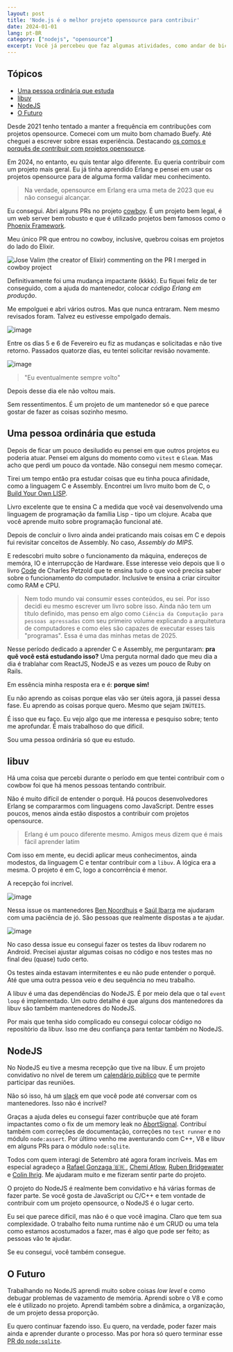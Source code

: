 ```yaml
---
layout: post
title: 'Node.js é o melhor projeto opensource para contribuir'
date: 2024-01-01
lang: pt-BR
category: ["nodejs", "opensource"]
excerpt: Você já percebeu que faz algumas atividades, como andar de bicicleta, sem saber? Claro, não é sem saber, é que você criou uma memória muscular, você ficou tão expert nessas atividades que faz sem nem perceber...
---
```


## Tópicos

- [Uma pessoa ordinária que estuda](#uma-pessoa-ordinária-que-estuda)
- [libuv](#libuv)
- [NodeJS](#nodejs)
- [O Futuro](#o-futuro)


Desde 2021 tenho tentado a manter a frequência em contribuções com projetos opensource. Comecei com um muito bom chamado Buefy. Até cheguei
a escrever sobre essas experiência. Destacando [os comos e porquês de contribuir com projetos opensource][medium-post].

Em 2024, no entanto, eu quis tentar algo diferente. Eu queria contribuir com um projeto mais geral. Eu já tinha aprendido Erlang e pensei em usar os projetos opensource para de alguma forma validar meu conhecimento.

> Na verdade, opensource em Erlang era uma meta de 2023 que eu não consegui alcançar.

Eu consegui. Abri alguns PRs no projeto [cowboy][cowboy]. É um projeto bem legal, é um web server bem robusto e que
é utilizado projetos bem famosos como o [Phoenix Framework][phoenix].

Meu único PR que entrou no cowboy, inclusive, quebrou coisas em projetos do lado do Elixir.

![Jose Valim (the creator of Elixir) commenting on the PR I merged in cowboy project][jose-valim]

Definitivamente foi uma mudança impactante (kkkk). Eu fiquei feliz de ter conseguido, com a ajuda do mantenedor, colocar
_código Erlang em produção_.

Me empolguei e abri vários outros. Mas que nunca entraram. Nem mesmo revisados foram. Talvez eu estivesse empolgado
demais.

![image](https://github.com/user-attachments/assets/2f7e30e7-5d60-46d0-bf25-aedfde2ccc4b)

Entre os dias 5 e 6 de Fevereiro eu fiz as mudanças e solicitadas e não tive retorno. Passados quatorze dias, eu tentei
solicitar revisão novamente.

![image](https://github.com/user-attachments/assets/4e64e17b-23eb-4a5d-9623-c792d55ca655)

> "Eu eventualmente sempre volto"

Depois desse dia ele não voltou mais.

Sem ressentimentos. É um projeto de um mantenedor só e que parece gostar de fazer as coisas sozinho mesmo.

## Uma pessoa ordinária que estuda

Depois de ficar um pouco desiludido eu pensei em que outros projetos eu poderia atuar. Pensei em alguns do momento como
`vitest` e `Gleam`. Mas acho que perdi um pouco da vontade. Não consegui nem mesmo começar.

Tirei um tempo então pra estudar coisas que eu tinha pouca afinidade, como a linguagem C e Assembly. Encontrei um
livro muito bom de C, o [Build Your Own LISP][].

Livro excelente que te ensina C a medida que você vai desenvolvendo uma
linguagem de programação da família Lisp - tipo um clojure. Acaba que você aprende muito sobre programação funcional
até.

Depois de concluir o livro ainda andei praticando mais coisas em C e depois fui revisitar conceitos de Assembly. No
caso, *Assembly do MIPS*.

E redescobri muito sobre o funcionamento da máquina, endereços de memóra, IO e interrupcção de Hardware. Esse interesse
veio depois que li o livro [Code][] de Charles Petzold que te ensina tudo o que você precisa saber sobre
o funcionamento do computador. Inclusive te ensina a criar circuitor como RAM e CPU.

> Nem todo mundo vai consumir esses conteúdos, eu sei. Por isso decidi eu mesmo escrever um livro sobre isso. Ainda não
> tem um título definido, mas penso em algo como `Ciência da Computação para pessoas apressadas` com seu primeiro volume
> explicando a arquitetura de computadores e como eles são capazes de executar esses tais "programas". Essa é uma das
> minhas metas de 2025.

Nesse período dedicado a aprender C e Assembly, me perguntaram: **pra quê você está estudando isso?** Uma perguta normal
dado que meu dia a dia é trablahar com ReactJS, NodeJS e as vezes um pouco de Ruby on Rails.

Em essência minha resposta era e é: **porque sim!**

Eu não aprendo as coisas porque elas vão ser úteis agora, já passei dessa fase. Eu aprendo as coisas porque quero. Mesmo
que sejam `INÚTEIS`.

É isso que eu faço. Eu vejo algo que me interessa e pesquiso sobre; tento me aprofundar. É mais trabalhoso do que
dificil.

Sou uma pessoa ordinária só que eu estudo.

## libuv

Há uma coisa que percebi durante o período em que tentei contribuir com o cowbow foi que há menos pessoas tentando contribuir.

Não é muito difícil de entender o porquê. Há poucos desenvolvedores Erlang se compararmos com linguagens como JavaScript. Dentre esses poucos, menos ainda estão dispostos a contribuir com projetos opensource.

> Erlang é um pouco diferente mesmo. Amigos meus dizem que é mais fácil aprender latim

Com isso em mente, eu decidi aplicar meus conhecimentos, ainda modestos, da linguagem C e tentar contribuir com
a `libuv`. A lógica era a mesma. O projeto é em C, logo a concorrência é menor.

A recepção foi incrível.

![image](https://github.com/user-attachments/assets/3c1e0486-769f-426e-a051-32a469126f7f)

Nessa issue os mantenedores [Ben Noordhuis][] e [Saúl Ibarra][] me ajudaram com uma paciência de jó. São pessoas que
realmente dispostas a te ajudar.

![image](https://github.com/user-attachments/assets/ddf45b86-6744-429a-b93a-d51e0ae9d79d)


No caso dessa issue eu consegui fazer os testes da libuv rodarem no Android. Precisei ajustar algumas coisas no código
e nos testes mas no final deu (quase) tudo certo.

Os testes ainda estavam intermitentes e eu não pude entender o porquê. Até que uma outra pessoa veio e deu sequência no meu trabalho.

<!-- Quero poder contribuir mais com a libuv. Ainda tenho muito a evoluir em C e I/O, e tem o fato de já ser um projeto bem -->
<!-- estabelecido, entregando tudo que se propõe a fazer muito bem - algumas issues não consigo nem entender do que falam. -->

A libuv é uma das dependências do NodeJS. É por meio dela que o tal `event loop` é implementado. Um outro detalhe é que
alguns dos mantenedores da libuv são também mantenedores do NodeJS.

Por mais que tenha sido complicado eu consegui colocar código no repositório da libuv. Isso me deu confiança para tentar
também no NodeJS.

## NodeJS

No NodeJS eu tive a mesma recepção que tive na libuv. É um projeto convidativo no nível de terem um [calendário
público][nodejs-calendar] que te permite participar das reuniões.

Não só isso, há um [slack](https://slack-invite.openjsf.org/) em que você pode até conversar com os mantenedores. Isso não é incrível?

Graças a ajuda deles eu consegui fazer contribuçõe que até foram impactantes como o fix de um memory leak no
[AbortSignal][]. Contribuí também com correções de documentação, correções no `test runner` e no módulo `node:assert`.
Por último venho me aventurando com C++, V8 e libuv em alguns PRs para o módulo `node:sqlite`.

Todos com quem interagi de Setembro até agora foram incríveis. Mas em especial agradeço a [Rafael Gonzaga 🇧🇷 ][rafael-gonzaga], [Chemi
Atlow][], [Ruben Bridgewater][] e [Colin Ihrig][]. Me ajudaram muito e me fizeram sentir parte do projeto.

O projeto do NodeJS é realmente bem convidativo e há várias formas de fazer parte. Se você gosta de JavaScript ou C/C++ e tem vontade de contribuir com um
projeto opensource, o NodeJS é o lugar certo.

Eu sei que parece difícil, mas não é o que você imagina. Claro que tem sua complexidade. O trabalho feito numa runtime
não é um CRUD ou uma tela como estamos acostumados a fazer, mas é algo que pode ser feito; as pessoas vão te ajudar.

Se eu consegui, você também consegue.

## O Futuro

Trabalhando no NodeJS aprendi muito sobre coisas _low level_ e como debugar problemas de vazamento de memória. Aprendi sobre o V8
e como ele é utilizado no projeto. Aprendi também sobre a dinâmica, a organização, de um projeto dessa proporção.

Eu quero continuar fazendo isso. Eu quero, na verdade, poder fazer mais ainda e aprender durante o processo. Mas por hora só quero terminar esse [PR do `node:sqlite`](https://github.com/nodejs/node/pull/56253).

[jose-valim]: https://github.com/user-attachments/assets/c2f9c3c0-0581-4014-b7f9-a3a516ca0edf
[medium-post]: https://edigleyssonsilva.medium.com/why-and-how-to-contribute-to-open-source-projects-3d985d8d8619
[cowboy]: https://github.com/ninenines/cowboy/pulls/geeksilva97
[phoenix]: https://www.phoenixframework.org
[Build Your Own LISP]: https://buildyourownlisp.com/
[Code]: https://www.amazon.com.br/C%C3%B3digo-2ed-Vida-Secreta-Computadores/dp/8582606311/ref=sr_1_2?crid=IFTSNCSCQNC1&dib=eyJ2IjoiMSJ9.OF_EBB08x9KyZP9sPgHdUY7urjyWvQd1j99xgm7-ye6oB_SdS6MUGoepnaBcuswfaFYGj50BjDJhWJirGPgAFwRz9dpIHpxaC7siEzdcyQPmxlIE2uPPCn9beEcwGFHd5BZJHGXEiPEFHcDw6CHmQcQJJOdEYXIsNdQwsp9GLt5OcFrSIP5CfXt671Xja8VR8IRk9zF7qjRMQMqzMcQs3YiuZYBj7jS9aER4fCMvtXs.qWglBg0VQwXRIjmFWvbBj4VPVj6ychxbLyvMsfeQGgM&dib_tag=se&keywords=code+the+hidden+language+of+computer+hardware+and+software&qid=1734804385&sprefix=code+the%2Caps%2C384&sr=8-2&ufe=app_do%3Aamzn1.fos.6d798eae-cadf-45de-946a-f477d47705b9
[nodejs-calendar]: https://nodejs.org/calendar
[AbortSignal]: https://github.com/nodejs/node/commit/91b6e3c2874b6f6940e6dde5b5d00501d698fd30
[rafael-gonzaga]: https://github.com/RafaelGSS
[Chemi Atlow]: https://github.com/atlowChemi
[Ruben Bridgewater]: https://github.com/BridgeAR
[Colin Ihrig]: https://github.com/cjihrig
[Ben Noordhuis]: https://github.com/bnoordhuis
[Saúl Ibarra]: https://github.com/saghul
